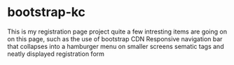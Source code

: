 # bootstrap-kc
This is my registration page project
quite a few intresting items are going on on this page,
such as the use of bootstrap CDN Responsive navigation bar that collapses into a hamburger menu on smaller screens 
sematic tags 
and neatly displayed registration form
